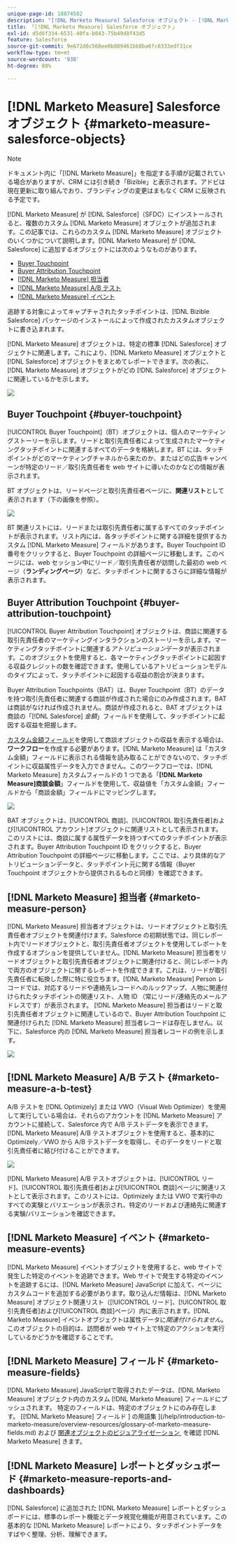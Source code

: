 ```yaml
---
unique-page-id: 18874582
description: "[!DNL Marketo Measure] Salesforce オブジェクト - [!DNL Marketo Measure]"
title: 「[!DNL Marketo Measure] Salesforce オブジェクト」
exl-id: d5d6f334-6531-40fa-b043-75b49d8f43d5
feature: Salesforce
source-git-commit: 9e672d0c568ee0b889461bb8ba6fc6333edf31ce
workflow-type: tm+mt
source-wordcount: '938'
ht-degree: 88%

---
```


# [!DNL Marketo Measure] Salesforce オブジェクト {#marketo-measure-salesforce-objects}

>[!NOTE]
>
>ドキュメント内に「[!DNL Marketo Measure]」を指定する手順が記載されている場合がありますが、CRM には引き続き「Bizible」と表示されます。アドビは現在更新に取り組んでおり、ブランディングの変更はまもなく CRM に反映される予定です。

[!DNL Marketo Measure] が [!DNL Salesforce]（SFDC）にインストールされると、複数のカスタム [!DNL Marketo Measure] オブジェクトが追加されます。この記事では、これらのカスタム [!DNL Marketo Measure] オブジェクトのいくつかについて説明します。[!DNL Marketo Measure] が [!DNL Salesforce] に追加するオブジェクトには次のようなものがあります。

* [Buyer Touchpoint](#touchpoint)
* [Buyer Attribution Touchpoint](#attribution)
* [[!DNL Marketo Measure] 担当者](#person)
* [[!DNL Marketo Measure] A/B テスト](#ab)
* [[!DNL Marketo Measure] イベント](#events)

追跡する対象によってキャプチャされたタッチポイントは、[!DNL Bizible Salesforce] パッケージのインストールによって作成されたカスタムオブジェクトに書き込まれます。

[!DNL Marketo Measure] オブジェクトは、特定の標準 [!DNL Salesforce] オブジェクトに関連します。これにより、[!DNL Marketo Measure] オブジェクトと [!DNL Salesforce] オブジェクトをまとめてレポートできます。次の表に、[!DNL Marketo Measure] オブジェクトがどの [!DNL Salesforce] オブジェクトに関連しているかを示します。

![](assets/1-1.png)

## Buyer Touchpoint {#buyer-touchpoint}

[!UICONTROL Buyer Touchpoint]（BT）オブジェクトは、個人のマーケティングストーリーを示します。リードと取引先責任者によって生成されたマーケティングタッチポイントに関連するすべてのデータを格納します。BT には、タッチポイントがどのマーケティングチャネルから来たのか、またはどの広告キャンペーンが特定のリード／取引先責任者を web サイトに導いたのかなどの情報が表示されます。

BT オブジェクトは、リードページと取引先責任者ページに、**関連リスト**&#x200B;として表示されます（下の画像を参照）。

![](assets/2-1.png)

BT 関連リストには、リードまたは取引先責任者に属するすべてのタッチポイントが表示されます。リスト内には、各タッチポイントに関する詳細を提供するカスタム [!DNL Marketo Measure] フィールドがあります。Buyer Touchpoint ID 番号をクリックすると、Buyer Touchpoint の詳細ページに移動します。このページには、web セッション中にリード／取引先責任者が訪問した最初の web ページ（**ランディングページ**）など、タッチポイントに関するさらに詳細な情報が表示されます。

## Buyer Attribution Touchpoint {#buyer-attribution-touchpoint}

[!UICONTROL Buyer Attribution Touchpoint] オブジェクトは、商談に関連する取引先責任者のマーケティングインタラクションのストーリーを示します。マーケティングタッチポイントに関連する&#x200B;*アトリビューション*&#x200B;データが表示されます。このオブジェクトを使用すると、各マーケティングタッチポイントに起因する収益クレジットの数を確認できます。使用しているアトリビューションモデルのタイプによって、タッチポイントに起因する収益の割合が決まります。

Buyer Attribution Touchpoints（BAT）は、Buyer Touchpoint（BT）のデータを持つ取引先責任者に関連する商談が作成された場合にのみ作成されます。BAT は商談がなければ作成されません。商談が作成されると、BAT オブジェクトは商談の「[!DNL Salesforce] *金額*」フィールドを使用して、タッチポイントに起因する収益を把握します。

[カスタム金額フィールド](/help/advanced-marketo-measure-features/custom-revenue-amount/using-a-custom-revenue-amount-field.md)を使用して商談オブジェクトの収益を表示する場合は、**ワークフロー**&#x200B;を作成する必要があります。[!DNL Marketo Measure] は「カスタム金額」フィールドに表示される情報を読み取ることができないので、タッチポイントに収益属性データを入力できません。このワークフローでは、[!DNL Marketo Measure] カスタムフィールドの 1 つである「**[!DNL Marketo Measure]商談金額**」フィールドを使用して、収益値を「カスタム金額」フィールドから「商談金額」フィールドにマッピングします。

![](assets/3-1.png)

BAT オブジェクトは、[!UICONTROL 商談]、[!UICONTROL 取引先責任者]および[!UICONTROL アカウント]オブジェクトに関連リストとして表示されます。このリストには、商談に属する属性データを持つすべてのタッチポイントが表示されます。Buyer Attribution Touchpoint ID をクリックすると、Buyer Attribution Touchpoint の詳細ページに移動します。ここでは、より具体的なアトリビューションデータと、タッチポイント元に関する情報（Buyer Touchpoint オブジェクトから提供されるものと同様）を確認できます。

## [!DNL Marketo Measure] 担当者 {#marketo-measure-person}

[!DNL Marketo Measure] 担当者オブジェクトは、リードオブジェクトと取引先責任者オブジェクトを関連付けます。Salesforce の初期状態では、同じレポート内でリードオブジェクトと、取引先責任者オブジェクトを使用してレポートを作成するオプションを提供していません。[!DNL Marketo Measure] 担当者をリードオブジェクトと取引先責任者オブジェクトに関連付けると、同じレポート内で両方のオブジェクトに関するレポートを作成できます。これは、リードが取引先責任者に転換した際に特に役立ちます。[!DNL Marketo Measure] Person レコードでは、対応するリードや連絡先レコードへのルックアップ、人物に関連付けられたタッチポイントの関連リスト、人物 ID （常にリード/連絡先のメールアドレスです）が表示されます。 [!DNL Marketo Measure] 担当者はリードと取引先責任者オブジェクトに関連しているので、Buyer Attribution Touchpoint に関連付けられた [!DNL Marketo Measure] 担当者レコードは存在しません。以下に、Salesforce 内の [!DNL Marketo Measure] 担当者レコードの例を示します。

![](assets/4.png)

## [!DNL Marketo Measure] A/B テスト {#marketo-measure-a-b-test}

A/B テストを [!DNL Optimizely] または VWO（Visual Web Optimizer）を使用して実行している場合は、それらのアカウントを [!DNL Marketo Measure] アカウントに接続して、Salesforce 内で A/B テストデータを表示できます。[!DNL Marketo Measure] A/B テストオブジェクトを使用すると、基本的に Optimizely／VWO から A/B テストデータを取得し、そのデータをリードと取引先責任者に結び付けることができます。

![](assets/5.png)

[!DNL Marketo Measure] A/B テストオブジェクトは、[!UICONTROL リード]、[!UICONTROL 取引先責任者]および[!UICONTROL 商談]ページに関連リストとして表示されます。このリストには、Optimizely または VWO で実行中のすべての実験とバリエーションが表示され、特定のリードおよび連絡先に関連する実験/バリエーションを確認できます。

## [!DNL Marketo Measure] イベント {#marketo-measure-events}

[!DNL Marketo Measure] イベントオブジェクトを使用すると、web サイトで発生した特定のイベントを追跡できます。Web サイトで発生する特定のイベントを追跡するには、[!DNL Marketo Measure] JavaScript に加えて、ページにカスタムコードを追加する必要があります。取り込んだ情報は、[!DNL Marketo Measure] オブジェクト関連リスト（[!UICONTROL リード]、[!UICONTROL 取引先責任者]および[!UICONTROL 商談]ページ）内に表示されます。[!DNL Marketo Measure] イベントオブジェクトは属性データに&#x200B;*関連付けられません*。このオブジェクトの目的は、訪問者が web サイト上で特定のアクションを実行しているかどうかを確認することです。

## [!DNL Marketo Measure] フィールド {#marketo-measure-fields}

[!DNL Marketo Measure] JavaScriptで取得されたデータは、[!DNL Marketo Measure] オブジェクト内のカスタム [!DNL Marketo Measure] フィールドにプッシュされます。 特定のフィールドは、特定のオブジェクトにのみ存在します。 [[!DNL Marketo Measure] フィールド ] の用語集 &rbrack;(/help/introduction-to-marketo-measure/overview-resources/glossary-of-marketo-measure-fields.md) および [&#x200B; 関連オブジェクトのビジュアライゼーション &#x200B;](/help/configuration-and-setup/marketo-measure-and-salesforce/marketo-measure-object-and-field-taxonomy.md) を確認  [!DNL Marketo Measure]  きます。

## [!DNL Marketo Measure] レポートとダッシュボード {#marketo-measure-reports-and-dashboards}

[!DNL Salesforce] に追加された [!DNL Marketo Measure] レポートとダッシュボードには、標準のレポート機能とデータ視覚化機能が用意されています。この基本的な [!DNL Marketo Measure] レポートにより、タッチポイントデータをすばやく整理、分析、理解できます。
